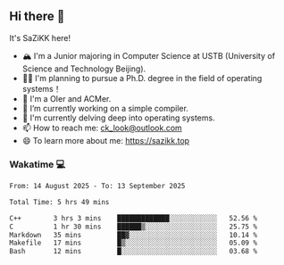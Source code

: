 ## Hi there 👋

It's SaZiKK here!

- 🏔️ I'm a Junior majoring in Computer Science  at USTB (University of Science and Technology Beijing).
- 🧑‍🎓 I'm planning to pursue a Ph.D. degree in the field of operating systems！
- 🚀 I'm a OIer and ACMer.
- 🔭 I’m currently working on a simple compiler.
- 🌱 I'm currently delving deep into operating systems.
- 📫 How to reach me: ck_look@outlook.com
- 😄 To learn more about me: https://sazikk.top

  
<!--
**SaZiKK/SaZiKK** is a ✨ _special_ ✨ repository because its `README.md` (this file) appears on your GitHub profile.

Here are some ideas to get you started:

- 🔭 I’m currently working on ...
- 🌱 I’m currently learning ...
- 👯 I’m looking to collaborate on ...
- 🤔 I’m looking for help with ...
- 💬 Ask me about ...
- 📫 How to reach me: ...
- 😄 Pronouns: ...
- ⚡ Fun fact: ...
-->

### Wakatime 💻

<!--START_SECTION:waka-->

```txt
From: 14 August 2025 - To: 13 September 2025

Total Time: 5 hrs 49 mins

C++        3 hrs 3 mins    █████████████░░░░░░░░░░░░   52.56 %
C          1 hr 30 mins    ██████▒░░░░░░░░░░░░░░░░░░   25.75 %
Markdown   35 mins         ██▓░░░░░░░░░░░░░░░░░░░░░░   10.14 %
Makefile   17 mins         █▒░░░░░░░░░░░░░░░░░░░░░░░   05.09 %
Bash       12 mins         █░░░░░░░░░░░░░░░░░░░░░░░░   03.68 %
```

<!--END_SECTION:waka-->

